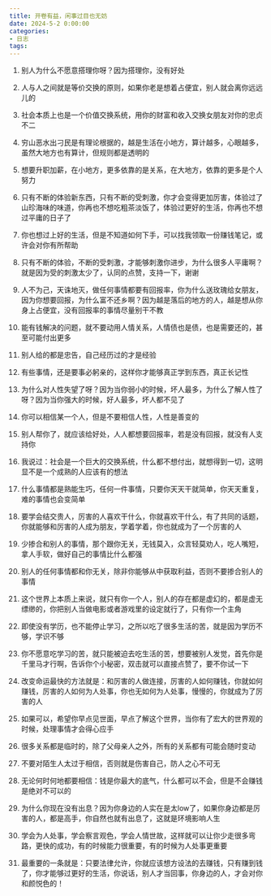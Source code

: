 ```yaml
---
title: 开卷有益，闲事过目也无妨
date: 2024-5-2 0:00:00
categories:
- 日志
tags:
---
```


1. 别人为什么不愿意搭理你呀？因为搭理你，没有好处

2. 人与人之间就是等价交换的原则，如果你老是想着占便宜，别人就会离你远远儿的

3. 社会本质上也是一个价值交换系统，用你的财富和收入交换女朋友对你的忠贞不二
   <!--more-->
6. 穷山恶水出刁民是有理论根据的，越是生活在小地方，算计越多，心眼越多，虽然大地方也有算计，但规则都是透明的

7. 想要升职加薪，在小地方，更多依靠的是关系，在大地方，依靠的更多是个人努力

8. 只有不断的体验新东西，只有不断的受刺激，你才会变得更加厉害，体验过了山珍海味的味道，你再也不想吃粗茶淡饭了，体验过更好的生活，你再也不想过平庸的日子了

9. 你也想过上好的生活，但是不知道如何下手，可以找我领取一份赚钱笔记，或许会对你有所帮助

10. 只有不断的体验，不断的受刺激，才能够刺激你进步，为什么很多人平庸啊？就是因为受的刺激太少了，认同的点赞，支持一下，谢谢

11. 人不为己，天诛地灭，做任何事情都要有回报率，你为什么送玫瑰给女朋友，因为你想要回报，为什么富不还乡啊？因为越是落后的地方的人，越是想从你身上占便宜，没有回报率的事情尽量别干不教

12. 能有钱解决的问题，就不要动用人情关系，人情债也是债，也是需要还的，甚至可能付出更多

13. 别人给的都是忠告，自己经历过的才是经验

14. 有些事情，还是要事必躬亲的，这样你才能够真正学到东西，真正长记性

15. 为什么对人性失望了呀？因为当你弱小的时候，坏人最多，为什么了解人性了呀？因为当你强大的时候，好人最多，坏人都不见了

16. 你可以相信某一个人，但是不要相信人性，人性是善变的

17. 别人帮你了，就应该给好处，人人都想要回报率，若是没有回报，就没有人支持你

18. 我说过：社会是一个巨大的交换系统，什么都不想付出，就想得到一切，这明显不是一个成熟的人应该有的想法

19. 什么事情都是熟能生巧，任何一件事情，只要你天天干就简单，你天天重复，难的事情也会变简单

20. 要学会结交贵人，厉害的人喜欢干什么，你就喜欢干什么，有了共同的话题，你就能够和厉害的人成为朋友，学着学着，你也就成为了一个厉害的人

21. 少掺合和别人的事情，那个跟你无关，无钱莫入，众言轻莫劝人，吃人嘴短，拿人手软，做好自己的事情比什么都强

22. 别人的任何事情都和你无关，除非你能够从中获取利益，否则不要掺合别人的事情

23. 这个世界上本质上来说，就只有你一个人，别人的存在都是虚幻的，都是虚无缥缈的，你把别人当做电影或者游戏里的设定就行了，只有你一个主角

24. 即使没有学历，也不能停止学习，之所以吃了很多生活的苦，就是因为学历不够，学识不够

25. 你不愿意吃学习的苦，就只能被迫去吃生活的苦，想要被别人发觉，首先你是千里马才行啊，告诉你个小秘密，双击就可以直接点赞了，要不你试一下

26. 改变命运最快的方法就是：和厉害的人做连接，厉害的人如何赚钱，你就如何赚钱，厉害的人如何为人处事，你也无如何为人处事，慢慢的，你就成为了厉害的人

27. 如果可以，希望你早点见世面，早点了解这个世界，当你有了宏大的世界观的时候，处理事情才会得心应手

28. 很多关系都是临时的，除了父母亲人之外，所有的关系都有可能会随时变动

29. 不要对陌生人太过于相信，否则就是伤害自己，防人之心不可无

30. 无论何时何地都要相信：钱是你最大的底气，什么都可以不会，但是不会赚钱是绝对不可以的

31. 为什么你现在没有出息？因为你身边的人实在是太low了，如果你身边都是厉害的人，都是高手，你自然也就有出息了，这就是环境影响人生

32. 学会为人处事，学会察言观色，学会人情世故，这样就可以让你少走很多弯路，更快的成功，有的时候能力很重要，有的时候为人处事更重要

33. 最重要的一条就是：只要法律允许，你就应该想方设法的去赚钱，只有赚到钱了，你才能够过更好的生活，你说话，别人才当回事，你身边的人，才会对你和颜悦色的！
